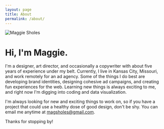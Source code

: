 ```yaml
---
layout: page
title: About
permalink: /about/
---
```


![Maggie Sholes](../images/msholes.jpg)

# Hi, I'm Maggie.

I'm a designer, art director, and occasionally a copywriter with about five years of experience under my belt. Currently, I live in Kansas City, Missouri, and work remotely for an ad agency. Some of the things I do best are developing brand identities, designing cohesive ad campaigns, and creating fun experiences for the web. Learning new things is always exciting to me, and right now I'm digging into coding and data visualization. 

I'm always looking for new and exciting things to work on, so if you have a project that could use a healthy dose of good design, don't be shy. You can email me anytime at <a href="mailto:magsholes@gmail.com" target="_blank">magsholes@gmail.com</a>.

Thanks for stopping by!